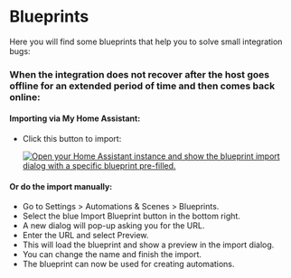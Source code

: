 # Blueprints

Here you will find some blueprints that help you to solve small integration bugs:

### When the integration does not recover after the host goes offline for an extended period of time and then comes back online:

#### Importing via My Home Assistant:
* Click this button to import:
  
  [![Open your Home Assistant instance and show the blueprint import dialog with a specific blueprint pre-filled.](https://my.home-assistant.io/badges/blueprint_import.svg)](https://my.home-assistant.io/redirect/blueprint_import/?blueprint_url=https%3A%2F%2Fgithub.com%2Fdougiteixeira%2Fproxmoxve%2Fnew%2Fdougiteixeira-patch-1%2Fblueprints)

#### Or do the import manually:

* Go to Settings > Automations & Scenes > Blueprints.
* Select the blue Import Blueprint button in the bottom right.
* A new dialog will pop-up asking you for the URL.
* Enter the URL and select Preview.
* This will load the blueprint and show a preview in the import dialog.
* You can change the name and finish the import.
* The blueprint can now be used for creating automations.

